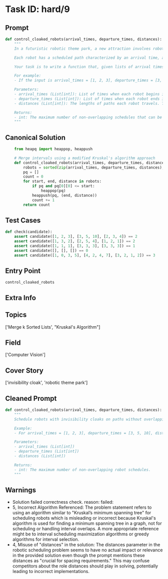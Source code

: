 # Task ID: hard/9

## Prompt

```python
def control_cloaked_robots(arrival_times, departure_times, distances):
    """
    In a futuristic robotic theme park, a new attraction involves robots equipped with invisibility cloaks. These robots travel along paths that intersect at various points in the park. To sustain the illusion of invisibility and avoid clashes that might make them visible, your task is to make schedules where robots' paths do not overlap at the same time.

    Each robot has a scheduled path characterized by an arrival time, a departure time, and the distance of the path they need to cover. Whenever two or more robots would overlap on any path segment at the same time, they risk becoming visible, and the magic is lost.

    Your task is to write a function that, given lists of arrival times, departure times, and distances of paths that each robot takes, uses an algorithm similar to Kruskal’s minimum spanning tree to prevent path overlaps, maximizing the number of robots that can use their paths without risk of visibility.

    For example:
    - If the input is arrival_times = [1, 2, 3], departure_times = [3, 5, 10], distances = [2, 3, 4], the output should be 2 since the first two robots can finish their paths without overlapping and without risk of being visible.

    Parameters:
    - arrival_times (List[int]): List of times when each robot begins its path.
    - departure_times (List[int]): List of times when each robot ends its path.
    - distances (List[int]): The lengths of paths each robot travels. These are crucial for spacing requirements.

    Returns:
    - int: The maximum number of non-overlapping schedules that can be drawn.
    """

```

## Canonical Solution

```python
    from heapq import heappop, heappush

    # Merge intervals using a modified Kruskal's algorithm approach
    def control_cloaked_robots(arrival_times, departure_times, distances):
        robots = sorted(zip(arrival_times, departure_times, distances), key=lambda x: (x[0], x[1]))
        pq = []
        count = 0
        for start, end, distance in robots:
            if pq and pq[0][0] <= start:
                heappop(pq)
            heappush(pq, (end, distance))
            count += 1
        return count
```

## Test Cases

```python
def check(candidate):
    assert candidate([1, 2, 3], [3, 5, 10], [2, 3, 4]) == 2
    assert candidate([1, 3, 2], [2, 5, 4], [1, 2, 1]) == 2
    assert candidate([1, 1, 1], [3, 3, 3], [3, 3, 3]) == 1
    assert candidate([], [], []) == 0
    assert candidate([1, 0, 3, 5], [4, 2, 4, 7], [3, 2, 1, 2]) == 3
```

## Entry Point

`control_cloaked_robots`

## Extra Info

## Topics

['Merge k Sorted Lists', "Kruskal's Algorithm"]

## Field

['Computer Vision']

## Cover Story

['invisibility cloak', 'robotic theme park']

## Cleaned Prompt

```python
def control_cloaked_robots(arrival_times, departure_times, distances):
    """
    Schedule robots with invisibility cloaks on paths without overlapping to maximize the number of robots that can use their paths without becoming visible.

    Example:
    - For arrival_times = [1, 2, 3], departure_times = [3, 5, 10], distances = [2, 3, 4], the output should be 2 since the first two robots can finish their paths without overlapping.

    Parameters:
    - arrival_times (List[int])
    - departure_times (List[int])
    - distances (List[int])

    Returns:
    - int: The maximum number of non-overlapping robot schedules.
    """

```

## Warnings

- Solution failed correctness check. reason: failed: 
- 5, Incorrect Algorithm Referenced: The problem statement refers to using an algorithm similar to "Kruskal’s minimum spanning tree" for scheduling robots which is misleading or incorrect because Kruskal's algorithm is used for finding a minimum spanning tree in a graph, not for scheduling or handling interval overlaps. A more appropriate reference might be to interval scheduling maximization algorithms or greedy algorithms for interval selection.
- 4, Misuse of "distances" in the solution: The distances parameter in the robotic scheduling problem seems to have no actual impact or relevance in the provided solution even though the prompt mentions these distances as "crucial for spacing requirements." This may confuse competitors about the role distances should play in solving, potentially leading to incorrect implementations.

